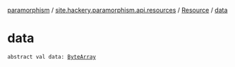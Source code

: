[paramorphism](../../index.md) / [site.hackery.paramorphism.api.resources](../index.md) / [Resource](index.md) / [data](./data.md)

# data

`abstract val data: `[`ByteArray`](https://kotlinlang.org/api/latest/jvm/stdlib/kotlin/-byte-array/index.html)